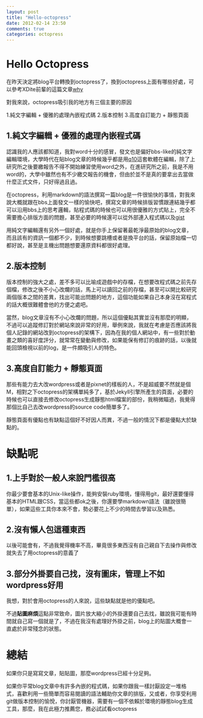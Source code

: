 ```yaml
---
layout: post
title: "Hello-octopress"
date: 2012-02-14 23:50
comments: true
categories: octopress
---
```



Hello Octopress
===
在昨天決定將blog平台轉換到octopress了，換到octopress上面有哪些好處，可以參考XDite前輩的這篇文章[why][]

對我來說，octopress吸引我的地方有三個主要的原因

1.純文字編輯 + 優雅的處理內嵌程式碼
2.版本控制
3.高度自訂能力 + 靜態頁面

[why]: http://blog.xdite.net/posts/2011/10/07/what-is-octopress/ "why octopress"

<!-- more -->

1.純文字編輯 + 優雅的處理內嵌程式碼
------------------------------

認識我的人應該都知道，我對word十分的感冒，發文也是偏好bbs-like的純文字編輯環境，大學時代在貼blog文章的時候幾乎都是用[q10][]這套軟體在編輯，除了上研究所之後要繳報告不得不開始練習使用word之外，在進研究所之前，我是不用word的，大學中雖然也有不少繳交報告的機會，但由於並不是真的要拿出去當做什麼正式文件，只好得過且過。

在octopress，利用markdown的語法撰寫一篇blog是一件很愉快的事情，對我來說大概就跟在bbs上面發文一樣的愉快吧，撰寫文章的時候排版習慣跟連結幾乎都可以沿用bbs上的思考邏輯，貼程式碼的時候也可以用很優雅的方式貼上，完全不需要擔心排版方面的問題，甚至必要的時候還可以從外部連入程式碼以及[gist][]

用純文字編輯還有另外一個好處，就是你手上保留著最乾淨最原始的blog文章，而且該有的資訊一個都不少，到時候想要跳槽或者是換平台的話，保留原始檔一切都好說，甚至是主機出問題想要還原資料都很好處理。

[q10]: http://smartpg.pixnet.net/blog/post/14068283 "q10"
[gist]: https://gist.github.com/ "gist"

2.版本控制
--------------------------------

版本控制的強大之處，差不多可以比喻成遊戲中的存檔，在想要改程式碼之前先存個檔，修改之後不小心改爛的話，馬上可以讀回之前的存檔，甚至可以開比較研究兩個版本之間的差異，找出可能出問題的地方，這個功能如果自己本身沒在寫程式的話大概很難體會他的方便之處吧。

當然，blog文章沒有不小心改爛的問題，所以這個優點其實並沒有那麼的明顯，不過可以追蹤修訂對於網站來說非常的好用，舉例來說，我就在考慮是否應該將我個人記錄的網站改到octopress的架構下，因為在我的個人網站中，有一些對於動畫之類的喜好度評分，就常常在變動與修改，如果能保有修訂的痕跡的話，以後就能回頭檢視以前的log，是一件頗吸引人的特色。


3.高度自訂能力 + 靜態頁面
--------------------------------

那些有能力去大改wordpress或者是pixnet的樣板的人，不是超威要不然就是個M，相對之下octopress的架構單純多了，基於Jekyll引擎所產生的頁面，必要的時候也可以直接去修改octopress生成靜態html檔案的部份，我稍微瞄過，我覺得那個比自己去改wordpress的source code簡單多了。

靜態頁面有優點也有缺點這個好不好因人而異，不過一般的情況下都是優點大於缺點的。


缺點呢
======================

1.上手對於一般人來說門檻很高
-----

你最少要會基本的Unix-like操作，能夠安裝ruby環境，懂得用git，最好還要懂得基本的HTML跟CSS，當這些都ok之後，你還要學markdown語法（雖說很簡單），如果這些工具你本來不會，勢必要花上不少的時間去學習以及熟悉。

2.沒有懶人包這種東西
-----

以後可能會有，不過我覺得機率不高，畢竟很多東西沒有自己親自下去操作與修改就失去了用octopress的意義了



3.部分外掛要自己找，沒有圖床，管理上不如wordpress好用
-----

我想，對於會用octopress的人來說，這些缺點就是他的優點吧。

不過**貼圖麻煩**這點非常致命，圖片放大縮小的外掛還要自己去找，雖說我可能有時間就自己寫一個就是了，不過在我沒有處理好外掛之前，blog上的貼圖大概會一直處於非常殘念的狀態。

總結
=====================

如果你只是寫寫文章，貼貼圖，那麼wordpress已經十分足夠。

如果你平常blog文章中有許多內嵌的程式碼，如果你跟我一樣討厭設定一堆格式，喜歡利用一些簡單而容易閱讀的語法輔助你文章的排版，又或者，你享受利用git做版本控制的愉悅，你討厭管機器，需要有一個不依賴於環境的靜態blog生成工具，那麼，我在此極力推薦您，務必試試看octopress

